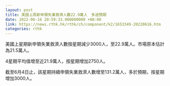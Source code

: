 ```yaml
---
layout: post
title: 美國上周新申領失業救濟人數22.9萬人　多過預期
date: 2022-06-16 20:59:33.000000000 +08:00
link: https://news.rthk.hk/rthk/ch/component/k2/1653349-20220616.htm
categories: rthk
---
```


美國上星期新申領失業救濟人數按星期減少3000人，至22.9萬人。市場原本估計為21.5萬人。 
 
4星期平均值增至近21.9萬人，按星期增加2750人。

截至6月4日止，該星期持續申領失業救濟人數增至131.2萬人，多於預期，按星期增加3000人。
